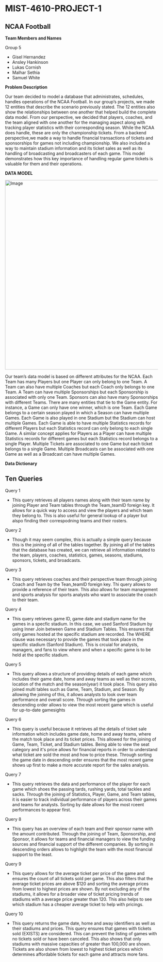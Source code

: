 # MIST-4610-PROJECT-1

NCAA Football 
- 

**Team Members and Names**

Group 5
- Gisel Hernandez
- Ansley Hankinson
- Lukas Cornish
- Malhar Sethia
- Samuel White

**Problem Description**

Our team decided to model a database that administrates, schedules, handles operations of the NCAA Football. In our group’s projects, we made 12 entities that describe the scenario previously stated. The 12 entities also show the relationships between one another that helped build the complete data model. From our perspective, we decided that players, coaches, and the team aligned with one another for the managing aspect along with tracking player statistics with their corresponding season. While the NCAA does handle, these are only the championship tickets. From a backend perspective,we made a way to handle financial transactions of tickets and sponsorships for games not including championship. We also included a way to maintain stadium information and its ticket sales as well as its handling of broadcasting and broadcasters of each game. This model demonstrates how this key importance of handling regular game tickets is valuable for them and their operations.


**DATA MODEL**

<img width="623" alt="Image" src="https://github.com/user-attachments/assets/eb45cfc1-445b-414b-9123-13960efe1c76" />

Our team’s data model is based on different attributes for the NCAA. Each Team has many Players but one Player can only belong to one Team. A Team can also have multiple Coaches but each Coach only belongs to one Team.  A Team can have multiple Sponsorships but each Sponsorship is associated with only one Team. Sponsors can also have many Sponsorships with different Teams. There are many entities that tie to the Game entity. For instance, a Game can only have one winner, which is one Team. Each Game belongs to a certain season played in which a Season can have multiple Games. Each Game is also played in one Stadium but the Stadium can host multiple Games. Each Game is able to have multiple Statistics records for different Players but each Statistics record can only belong to each single Game. A similar concept applies for Players as a Player can have multiple Statistics records for different games but each Statistics record belongs to a single Player. Multiple Tickets are associated to one Game but each ticket belongs to a single Game. Multiple Broadcasts can be associated with one Game as well as a Broadcast can have multiple Games.

**Data Dictionary**


Ten Queries
- 


Query 1
- This query retrieves all players names along with their team name by joining Player and Team tables through the Team_teamID foreign key. It allows for a quick way to access and view the players and which team they belong to. This is also useful for general lookup of a player but alspo finding their correspodning teams and their rosters.

Query 2
- Though it may seem complex, this is actually a simple query because this is the joining of all of the tables together. By joining all of the tables that the database has created, we can retrieve all information related to the team, players, coaches, statistics, games, seasons, stadiums, sponsors, tickets, and broadcasts.

Query 3
- This query retrieves coaches and their perspective team through joining Coach and Team by the Tean_teamID foreign key. Thi query allows to provide a reference of their team. This also allows for team management and sports analysis for sports analysts who want to associate the coach to their team.

Query 4 
- This query retrieves game ID, game date and stadiym name for the games in a specfic stadium. In this case, we used Sanford Stadium by using Inner Join between Game and Stadium Tables. This ensures that only games hosted at the specific stadium are recorded. The WHERE clause was necessary to provide the games that took place in the specific stadium (Sanford Stadium). This is crcuial for analysts, managers, and fans to view where and when a specific game is to be held at the specific stadium.

Query 5 
- This query allows a structure of providing details of each game which includes their game date, home and away teams as well as their scores, location of the match and the season(year) it took place. This query also joined multi tables such as Game, Team, Stadium, and Season. By allowing the joining of this, it allows analysts to look over team performance and overall score. Through sorting the games in descending order allows to view the most recent game which is useful for up-to-date gamesights

Query 6
- This query is useful because it retrieves all the details of ticket sale information which includes game date, home and away teams, where the match took place and its ticket prices. This allowed for the joining of Game, Team, Ticket, and Stadium tables. Being able to view the seat category and it's price allows for financial reports in order to understand what ticket are sold the most and how to price these. Through sorting the game date in descending order ensures that the most recent game shows up first to make a more accurate report for the sales analysis.

Query 7
- This query retrieves the data and performance of the player for each game which shoes the passing tards, rushing yards, total tackles and sacks. Through the joining of Statistics, Player, Game, and Team tables, it is easier to track individual performance of players across their games and teams for analysts. Sorting by date allows for the most rceent performances to appear first.

Query 8 
- This query has an overview of each team and their sponsor name with the amount contributed. Through the joining of Team, Sponsorship, and Sponsor, it allows for teams and financial managers to view the funding sources and financial support of the different companies. By sorting in descending orders allows to highlight the team with the most financial support to the least.

Query 9
- This query allows for the average ticket per price of the game and ensures the count of all tickets sold per game. This also filters that the average ticket prices are above $120 and sorting the average prices from lowest to highest prices are shown. By not excluding any of the stadiums, it allows for a broader view of ticket pricing trends of stadiums with a average price greater than 120. This also helps to see which stadium has a cheaper average ticket to help with pricings. 

Query 10
- This query returns the game date, home and away identifiers as well as their stadiums and prices. This query ensures that games with tickets sold (EXISTS) are considered. This can prevent the listing of games with no tickets sold or have been canceled. This also shows that only stadiums with massive capacities of greater than 100,000 are shown. Tickets are also shown from lowest to highest ticket prices which determines affordable tickets for each game and attracts more fans.

